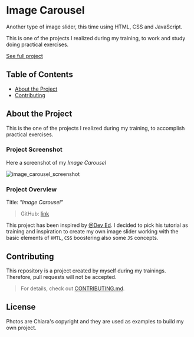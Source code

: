 # Image Carousel

Another type of image slider, this time using HTML, CSS and JavaScript.

This is one of the projects I realized during my training, to work and study doing practical exercises.

[See full project](https://albchia.github.io/Image-Carousel/)

## Table of Contents

- [About the Project](#About-the-Project)
- [Contributing](#Contributing)

## About the Project

This is the one of the projects I realized during my training, to accomplish practical exercises.

### Project Screenshot

Here a screenshot of my _Image Carousel_


![image_carousel_screenshot](https://user-images.githubusercontent.com/70691672/99190344-55872600-2766-11eb-8080-9e3ce0cd05a6.PNG)

### Project Overview

Title: _"Image Carousel"_

> GitHub: [link](https://github.com/albchia/Image-Carousel.git)

This project has been inspired by [@Dev Ed](https://www.youtube.com/channel/UClb90NQQcskPUGDIXsQEz5Q). I decided to pick his tutorial as training and inspiration to create my own image slider working with the basic elements of `HMTL`, `CSS` boostering also some `JS` concepts.

## Contributing

This repository is a project created by myself during my trainings.
Therefore, pull requests will not be accepted.

> For details, check out [CONTRIBUTING.md](CONTRIBUTING.md).

## License

Photos are Chiara's copyright and they are used as examples to build my own project.
